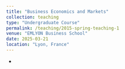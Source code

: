 ```yaml
---
title: "Business Economics and Markets"
collection: teaching
type: "Undergraduate Course"
permalink: /teaching/2015-spring-teaching-1
venue: "EMLYON Business School"
date: 2025-03-21
location: "Lyon, France"
---
```


-
